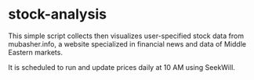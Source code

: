 # stock-analysis
This simple script collects then visualizes user-specified stock data from mubasher.info, a website specialized in financial news and data of Middle Eastern markets.

It is scheduled to run and update prices daily at 10 AM using SeekWill.
